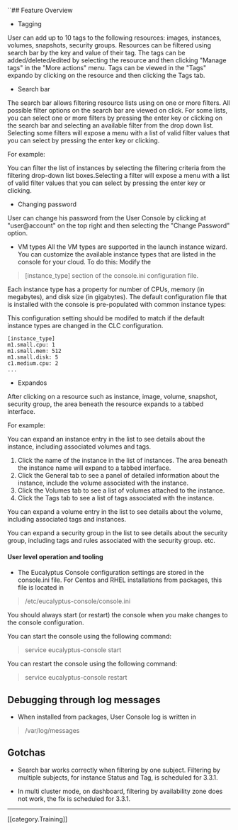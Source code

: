 ``## Feature Overview

* Tagging

User can add up to 10 tags to the following resources: images, instances, volumes, snapshots, security groups. Resources can be filtered using search bar by the key and value of their tag. The tags can be added/deleted/edited by selecting the resource and then clicking "Manage tags" in the "More actions" menu. Tags can be viewed in the "Tags" expando by clicking on the resource and then clicking the Tags tab.

* Search bar 

The search bar allows filtering resource lists using on one or more filters. 
All possible filter options on the search bar are viewed on click.
For some lists, you can select one or more filters by pressing the enter key or clicking on the search bar and selecting
an available filter from the drop down list. Selecting some filters will expose a menu with a list of valid filter values
that you can select by pressing the enter key or clicking.


For example: 

You can filter the list of instances by selecting the filtering criteria from the filtering drop-down list boxes.Selecting a filter will expose a menu with a list of valid filter values
that you can select by pressing the enter key or clicking.

* Changing password

User can change his password from the User Console by clicking at "user@account" on the top right and then  selecting the "Change Password" option. 

* VM types
All the VM types are supported in the launch instance wizard. You can customize the available instance types that are listed in the console for your cloud. To do this:
Modify the 
> [instance_type] section 
of the 
> console.ini configuration file. 

Each instance type has a property for
number of CPUs, memory (in megabytes), and disk size (in gigabytes). The default configuration file that is installed
with the console is pre-populated with common instance types:


This configuration setting should be modifed to match if the default instance types are changed in
the CLC configuration.
    
    [instance_type]
    m1.small.cpu: 1
    m1.small.mem: 512
    m1.small.disk: 5
    c1.medium.cpu: 2
    ...


* Expandos

After clicking on a resource such as instance, image, volume, snapshot, security group, the area beneath the resource expands to a tabbed interface.

For example: 

You can expand an instance entry in the list to see details about the instance, including associated volumes and tags.

1. Click the name of the instance in the list of instances.
The area beneath the instance name will expand to a tabbed interface.
2. Click the General tab to see a panel of detailed information about the instance, include the volume associated with
the instance.
3. Click the Volumes tab to see a list of volumes attached to the instance.
4. Click the Tags tab to see a list of tags associated with the instance.

You can expand a volume entry in the list to see details about the volume, including associated tags and instances.

You can expand a security group in the list to see details about the security group, including tags and rules associated
with the security group.
etc.

#### User level operation and tooling

* The Eucalyptus Console configuration settings are stored in the console.ini file.
For Centos and RHEL installations from packages, this file is located in

> /etc/eucalyptus-console/console.ini

You should always start (or restart) the console when you make changes to the console configuration.

You can start the console using the following command:
> service eucalyptus-console start

You can restart the console using the following command:
>service eucalyptus-console restart

## Debugging through log messages

* When installed from packages, User Console log is written in 

>/var/log/messages

## Gotchas

* Search bar works correctly when filtering by one subject. Filtering by multiple subjects, for instance Status and Tag, is scheduled for 3.3.1.

* In multi cluster mode, on dashboard, filtering by availability zone does not work, the fix is scheduled for 3.3.1.



*****
[[category.Training]]